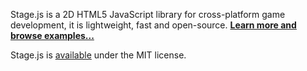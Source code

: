 Stage.js is a 2D HTML5 JavaScript library for cross-platform game development, it is lightweight, fast and open-source.
**[Learn more and browse examples...](http://piqnt.com/stage.js/)**

Stage.js is [available](./LICENSE.md) under the MIT license.